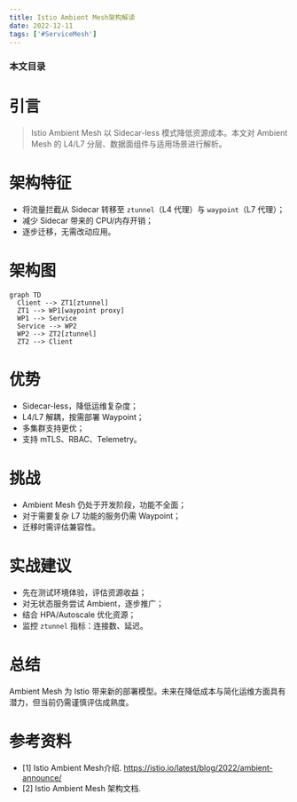 ```yaml
---
title: Istio Ambient Mesh架构解读
date: 2022-12-11
tags: ['#ServiceMesh']
---
```


### 本文目录
<!-- toc -->

# 引言
> Istio Ambient Mesh 以 Sidecar-less 模式降低资源成本。本文对 Ambient Mesh 的 L4/L7 分层、数据面组件与适用场景进行解析。

# 架构特征
- 将流量拦截从 Sidecar 转移至 `ztunnel`（L4 代理）与 `waypoint`（L7 代理）；
- 减少 Sidecar 带来的 CPU/内存开销；
- 逐步迁移，无需改动应用。

# 架构图
```mermaid
graph TD
  Client --> ZT1[ztunnel]
  ZT1 --> WP1[waypoint proxy]
  WP1 --> Service
  Service --> WP2
  WP2 --> ZT2[ztunnel]
  ZT2 --> Client
```

# 优势
- Sidecar-less，降低运维复杂度；
- L4/L7 解耦，按需部署 Waypoint；
- 多集群支持更优；
- 支持 mTLS、RBAC、Telemetry。

# 挑战
- Ambient Mesh 仍处于开发阶段，功能不全面；
- 对于需要复杂 L7 功能的服务仍需 Waypoint；
- 迁移时需评估兼容性。

# 实战建议
- 先在测试环境体验，评估资源收益；
- 对无状态服务尝试 Ambient，逐步推广；
- 结合 HPA/Autoscale 优化资源；
- 监控 `ztunnel` 指标：连接数、延迟。

# 总结
Ambient Mesh 为 Istio 带来新的部署模型。未来在降低成本与简化运维方面具有潜力，但当前仍需谨慎评估成熟度。

# 参考资料
- [1] Istio Ambient Mesh介绍. https://istio.io/latest/blog/2022/ambient-announce/
- [2] Istio Ambient Mesh 架构文档.
